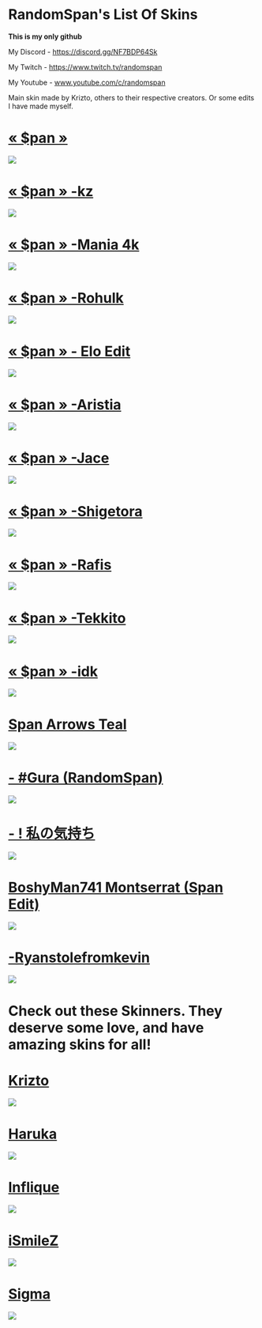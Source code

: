# RandomSpan's List Of Skins
**This is my only github**

My Discord - https://discord.gg/NF7BDP64Sk

My Twitch - https://www.twitch.tv/randomspan

My Youtube - www.youtube.com/c/randomspan 

Main skin made by Krizto, others to their respective creators. Or some edits I have made myself. 

# [« $pan »](https://www.reddit.com/r/OsuSkins/comments/pa7437/pan_169_std_only_fully_animated/)
![](https://cdn.discordapp.com/attachments/780410261239627807/914254661685481492/pan_Gameplay.png)

# [« $pan » -kz](https://www.reddit.com/r/OsuSkins/comments/pa7437/pan_169_std_only_fully_animated/)
![](https://cdn.discordapp.com/attachments/780410261239627807/914254697899118642/pan_-kz_Gameplay.png)

# [« $pan » -Mania 4k](https://drive.google.com/drive/folders/1vDGL_OhKfyZKJ4vDmcqbxEOmN4SfeSjm?usp=sharing)
![](https://cdn.discordapp.com/attachments/780410261239627807/919228878805958726/screenshot114.png)

# [« $pan » -Rohulk](https://drive.google.com/drive/folders/1vDGL_OhKfyZKJ4vDmcqbxEOmN4SfeSjm?usp=sharing)
![](https://cdn.discordapp.com/attachments/780410261239627807/915546355760529418/screenshot104.png)

# [« $pan » - Elo Edit](https://drive.google.com/drive/folders/1vDGL_OhKfyZKJ4vDmcqbxEOmN4SfeSjm?usp=sharing)
![](https://cdn.discordapp.com/attachments/780410261239627807/914314154884612116/screenshot097.png)

# [« $pan » -Aristia](https://drive.google.com/drive/folders/1vDGL_OhKfyZKJ4vDmcqbxEOmN4SfeSjm?usp=sharing)
![](https://cdn.discordapp.com/attachments/780410261239627807/914256979789234196/screenshot084.png)

# [« $pan » -Jace](https://drive.google.com/drive/folders/1vDGL_OhKfyZKJ4vDmcqbxEOmN4SfeSjm?usp=sharing)
![](https://cdn.discordapp.com/attachments/780410261239627807/927961895057653820/screenshot131.png)

# [« $pan » -Shigetora](https://drive.google.com/drive/folders/1vDGL_OhKfyZKJ4vDmcqbxEOmN4SfeSjm?usp=sharing)
![](https://cdn.discordapp.com/attachments/780410261239627807/916504160860532766/screenshot107.png)

# [« $pan » -Rafis](https://drive.google.com/drive/folders/1vDGL_OhKfyZKJ4vDmcqbxEOmN4SfeSjm?usp=sharing)
![](https://cdn.discordapp.com/attachments/780410261239627807/916504174424887306/screenshot110.png)

# [« $pan » -Tekkito](https://drive.google.com/drive/folders/1vDGL_OhKfyZKJ4vDmcqbxEOmN4SfeSjm?usp=sharing)
![](https://cdn.discordapp.com/attachments/780410261239627807/946279669177679882/screenshot145.png)

# [« $pan » -idk](https://drive.google.com/file/d/1hm1KOyQomNyV6MEOpl_sV90vKnT8TkOe/view)
![](https://cdn.discordapp.com/attachments/780410261239627807/914259288296390666/screenshot086.png)

# [Span Arrows Teal](https://drive.google.com/drive/folders/1vDGL_OhKfyZKJ4vDmcqbxEOmN4SfeSjm?usp=sharing)
![](https://cdn.discordapp.com/attachments/780410261239627807/914283015658668092/Mania_Skin.png)

# [-      #Gura (RandomSpan)](https://www.dropbox.com/s/g9o2ij593a0zwc6/-%20%20%20%20%20%20%23Gura%20%28RandomSpan%29.osk?dl=0)
![](https://cdn.discordapp.com/attachments/780410261239627807/914285269266608179/Gura_Gameplay.png)

# [- ! 私の気持ち](https://drive.google.com/file/d/1g-Qx8xvNDyK73AjTrTkKtxCNQN1N0HJr/view)
![](https://cdn.discordapp.com/attachments/780410261239627807/914263168254107678/GamePlay.png)

# [BoshyMan741 Montserrat (Span Edit)](https://drive.google.com/drive/folders/1vDGL_OhKfyZKJ4vDmcqbxEOmN4SfeSjm?usp=sharing)
![](https://cdn.discordapp.com/attachments/780410261239627807/964446184368381972/screenshot166.png)

# [-Ryanstolefromkevin](https://drive.google.com/file/d/1hm1KOyQomNyV6MEOpl_sV90vKnT8TkOe/view)
![](https://cdn.discordapp.com/attachments/780410261239627807/962260627760496640/screenshot162.png)



# Check out these Skinners. They deserve some love, and have amazing skins for all!
# [Krizto](https://twitter.com/Krizto__)
![](https://cdn.discordapp.com/attachments/780410261239627807/914302045832491048/screenshot089.png)
# [Haruka](https://twitter.com/hrkpsd)
![](https://cdn.discordapp.com/attachments/780410261239627807/914304719625801748/screenshot092.png)
# [Inflique](https://twitter.com/inflique)
![](https://cdn.discordapp.com/attachments/780410261239627807/914306120217145364/screenshot093.png)
# [iSmileZ](https://twitter.com/PedroEscobqr)
![](https://cdn.discordapp.com/attachments/780410261239627807/914307459269664798/screenshot094.png)
# [Sigma](https://twitter.com/bakasigma)
![](https://cdn.discordapp.com/attachments/780410261239627807/914310074627928105/Sigma.png)
